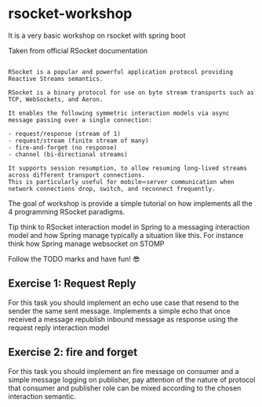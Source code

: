 # rsocket-workshop
It is a very basic workshop on rsocket with spring boot

Taken from official RSocket documentation 
```

RSocket is a popular and powerful application protocol providing Reactive Streams semantics.

RSocket is a binary protocol for use on byte stream transports such as TCP, WebSockets, and Aeron.

It enables the following symmetric interaction models via async message passing over a single connection:

- request/response (stream of 1)
- request/stream (finite stream of many)
- fire-and-forget (no response)
- channel (bi-directional streams)  

It supports session resumption, to allow resuming long-lived streams across different transport connections. 
This is particularly useful for mobile⬄server communication when network connections drop, switch, and reconnect frequently.

```

The goal of workshop is provide a simple tutorial on how implements all the 4 programming RSocket paradigms.

Tip think to RSocket interaction model in Spring to a messaging interaction model and how Spring manage typically a situation like this.
For instance think how Spring manage websocket on STOMP

Follow the TODO marks and have fun! 😎 

## Exercise 1: Request Reply
For this task you should implement an echo use case that resend to the sender the same sent message. 
Implements a simple echo that once received a message republish inbound message as response using the request reply interaction model

## Exercise 2: fire and forget
For this task you should implement an fire message on consumer and a simple message logging on publisher, 
pay attention of the nature of protocol that consumer and publisher role can be mixed according to the chosen interaction semantic. 